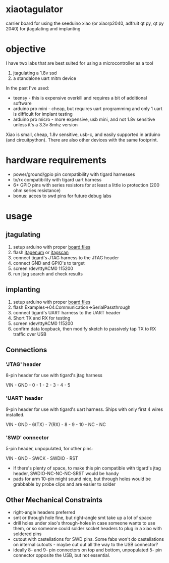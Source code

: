 # xiaotagulator
carrier board for using the seeduino xiao (or xiaorp2040, adfruit qt py, qt py 2040) for jtagulating and implanting

# objective
I have two labs that are best suited for using a microcontroller as a tool
1. jtagulating a 1.8v ssd 
2. a standalone uart mitm device

In the past I've used:
* teensy - this is expensive overkill and requires a bit of additional software
* arduino pro mini - cheap, but requires uart programming and only 1 uart is difficult for implant testing
* arduino pro micro - more expensive, usb mini, and not 1.8v sensitive unless it's a 3.3v 8mhz version

Xiao is small, cheap, 1.8v sensitive, usb-c, and easily supported in arduino (and circuitpython). There are also other devices with the same footprint.

# hardware requirements
* power/ground/gpio pin compatibility with tigard harnesses
* tx/rx compatibility with tigard uart harness
* 6+ GPIO pins with series resistors for at least a little io protection (200 ohm series resistance)
* bonus: acces to swd pins for future debug labs

# usage
## jtagulating
1. setup arduino with proper [board files](https://wiki.seeedstudio.com/Seeeduino-XIAO/#software)
2. flash [jtagenum](https://github.com/cyphunk/JTAGenum) or [jtagscan](https://github.com/szymonh/JTAGscan)
3. connect tigard's JTAG harness to the JTAG header
4. connect GND and GPIO's to target
5. screen /dev/ttyACM0 115200
6. run jtag search and check results

## implanting
1. setup arduino with proper [board files](https://wiki.seeedstudio.com/Seeeduino-XIAO/#software)
2. flash Examples->04.Communication->SerialPassthrough
3. connect tigard's UART harness to the UART header
4. Short TX and RX for testing
5. screen /dev/ttyACM0 115200
6. confirm data loopback, then modify sketch to passively tap TX to RX traffic over USB

## Connections
### 'JTAG' header
8-pin header for use with tigard's jtag harness

VIN - GND - 0 - 1 - 2 - 3 - 4 - 5
### 'UART' header
9-pin header for use with tigard's uart harness. Ships with only first 4 wires installed.

VIN - GND - 6(TX) - 7(RX) - 8 - 9 - 10 - NC - NC
### 'SWD' connector
5-pin header, unpopulated, for other pins:

VIN - GND - SWCK - SWDIO - RST

* If there's plenty of space, to make this pin compatible with tigard's jtag header, SWDIO-NC-NC-NC-SRST would be handy
* pads for arm 10-pin might sound nice, but through holes would be grabbable by probe clips and are easier to solder

## Other Mechanical Constraints
- right-angle headers preferred
- smt or through hole fine, but right-angle smt take up a lot of space
- drill holes under xiao's through-holes in case someone wants to use them, or so someone could solder socket headers to plug in a xiao with soldered pins 
- cutout with castellations for SWD pins. Some fabs won't do castellations on internal cutouts - maybe cut out all the way to the USB connector?
- ideally 8- and 9- pin connectors on top and bottom, unpopulated 5- pin connector opposite the USB, but not essential.
